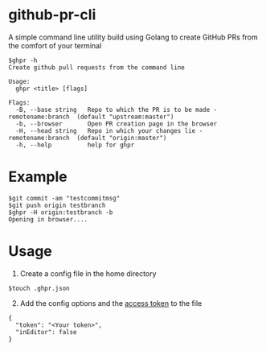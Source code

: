 # github-pr-cli

A simple command line utility build using Golang to create GitHub PRs from the comfort of your terminal

```
$ghpr -h
Create github pull requests from the command line

Usage:
  ghpr <title> [flags]

Flags:
  -B, --base string   Repo to which the PR is to be made - remotename:branch  (default "upstream:master")
  -b, --browser       Open PR creation page in the browser
  -H, --head string   Repo in which your changes lie - remotename:branch  (default "origin:master")
  -h, --help          help for ghpr
```

# Example
```
$git commit -am "testcommitmsg"
$git push origin testbranch
$ghpr -H origin:testbranch -b
Opening in browser....
```

# Usage

1. Create a config file in the home directory

```
$touch .ghpr.json
```

2. Add the config options and the [access token](https://help.github.com/articles/creating-a-personal-access-token-for-the-command-line/) to the file

```
{
  "token": "<Your token>",
  "inEditor": false
}
```
